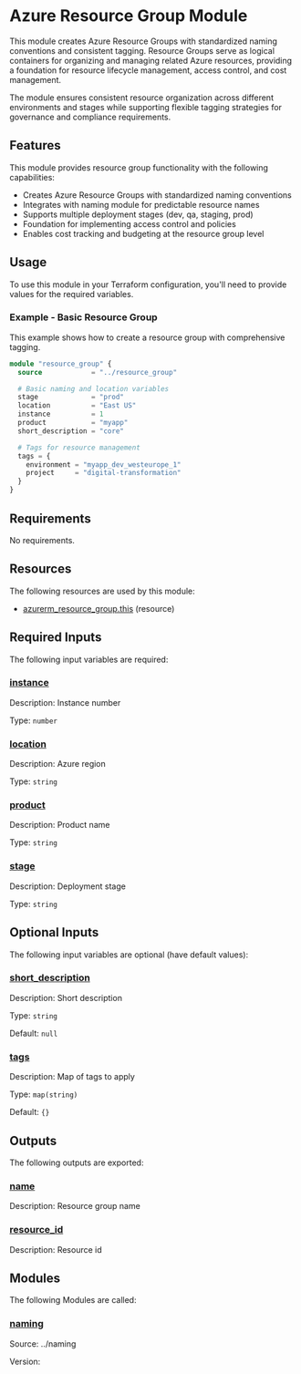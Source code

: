 <!-- BEGIN_TF_DOCS -->
<!-- Code generated by terraform-docs. DO NOT EDIT. -->
# Azure Resource Group Module

This module creates Azure Resource Groups with standardized naming conventions and consistent tagging. Resource Groups serve as logical containers for organizing and managing related Azure resources, providing a foundation for resource lifecycle management, access control, and cost management.

The module ensures consistent resource organization across different environments and stages while supporting flexible tagging strategies for governance and compliance requirements.

## Features

This module provides resource group functionality with the following capabilities:

- Creates Azure Resource Groups with standardized naming conventions
- Integrates with naming module for predictable resource names
- Supports multiple deployment stages (dev, qa, staging, prod)
- Foundation for implementing access control and policies
- Enables cost tracking and budgeting at the resource group level

## Usage

To use this module in your Terraform configuration, you'll need to provide values for the required variables.

### Example - Basic Resource Group
This example shows how to create a resource group with comprehensive tagging.
```terraform
module "resource_group" {
  source            = "../resource_group"

  # Basic naming and location variables
  stage             = "prod"
  location          = "East US"
  instance          = 1
  product           = "myapp"
  short_description = "core"

  # Tags for resource management
  tags = {
    environment = "myapp_dev_westeurope_1"
    project     = "digital-transformation"
  }
}
```

<!-- markdownlint-disable MD033 -->
## Requirements

No requirements.

## Resources

The following resources are used by this module:

- [azurerm_resource_group.this](https://registry.terraform.io/providers/hashicorp/azurerm/latest/docs/resources/resource_group) (resource)

<!-- markdownlint-disable MD013 -->
## Required Inputs

The following input variables are required:

### <a name="input_instance"></a> [instance](#input\_instance)

Description: Instance number

Type: `number`

### <a name="input_location"></a> [location](#input\_location)

Description: Azure region

Type: `string`

### <a name="input_product"></a> [product](#input\_product)

Description: Product name

Type: `string`

### <a name="input_stage"></a> [stage](#input\_stage)

Description: Deployment stage

Type: `string`

## Optional Inputs

The following input variables are optional (have default values):

### <a name="input_short_description"></a> [short\_description](#input\_short\_description)

Description: Short description

Type: `string`

Default: `null`

### <a name="input_tags"></a> [tags](#input\_tags)

Description: Map of tags to apply

Type: `map(string)`

Default: `{}`

## Outputs

The following outputs are exported:

### <a name="output_name"></a> [name](#output\_name)

Description: Resource group name

### <a name="output_resource_id"></a> [resource\_id](#output\_resource\_id)

Description: Resource id

## Modules

The following Modules are called:

### <a name="module_naming"></a> [naming](#module\_naming)

Source: ../naming

Version:

<!-- END_TF_DOCS -->